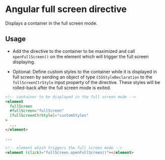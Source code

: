 # Angular full screen directive

Displays a container in the full screen mode.

## Usage

- Add the directive to the container to be maximized and call `openFullScreen()` on the
  element which will trigger the full screen displaying.

- Optional: Define custom styles to the container while it is displayed in full screen by sending
  an object of type `CSSStyleDeclaration` to the `fullScreenCtrStyle` input property of
  the directive. These styles will be rolled-back after the full screen mode is exited.

```html
<!-- container to be displayed in the full screen mode -->
<element
  fullScreen
  #fullScreen="fullScreen"
  [fullScreenCtrStyle]="customStyles"
>
  ...
</element>

...

<!-- element which triggers the full screen mode -->
<element (click)="fullScreen.openFullScreen()"></element>
```
